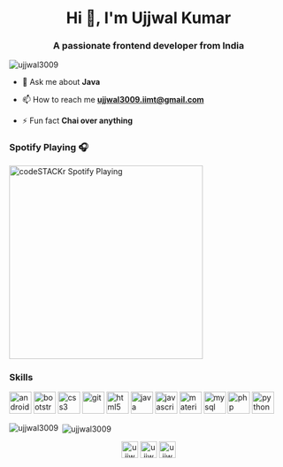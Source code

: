 <h1 align="center">Hi 👋, I'm Ujjwal Kumar</h1>
<h3 align="center">A passionate frontend developer from India</h3>

<p align="left"> <img src="https://komarev.com/ghpvc/?username=ujjwal3009" alt="ujjwal3009" /> </p>

- 💬 Ask me about **Java**

- 📫 How to reach me **ujjwal3009.iimt@gmail.com**

- ⚡ Fun fact **Chai over anything**

### Spotify Playing 🎧
<img src="https://now-playing-codestackr.vercel.app/api/spotify-playing" alt="codeSTACKr Spotify Playing" width="350" />

### Skills
<p align="left"><img src="https://devicons.github.io/devicon/devicon.git/icons/android/android-original-wordmark.svg" alt="android" width="40" height="40"/> <img src="https://devicons.github.io/devicon/devicon.git/icons/bootstrap/bootstrap-plain.svg" alt="bootstrap" width="40" height="40"/> <img src="https://devicons.github.io/devicon/devicon.git/icons/css3/css3-original-wordmark.svg" alt="css3" width="40" height="40"/> <img src="https://www.vectorlogo.zone/logos/git-scm/git-scm-icon.svg" alt="git" width="40" height="40"/> <img src="https://devicons.github.io/devicon/devicon.git/icons/html5/html5-original-wordmark.svg" alt="html5" width="40" height="40"/> <img src="https://devicons.github.io/devicon/devicon.git/icons/java/java-original-wordmark.svg" alt="java" width="40" height="40"/> <img src="https://devicons.github.io/devicon/devicon.git/icons/javascript/javascript-original.svg" alt="javascript" width="40" height="40"/> <img src="https://raw.githubusercontent.com/prplx/svg-logos/5585531d45d294869c4eaab4d7cf2e9c167710a9/svg/materialize.svg" alt="materialize" width="40" height="40"/> <img src="https://devicons.github.io/devicon/devicon.git/icons/mysql/mysql-original-wordmark.svg" alt="mysql" width="40" height="40"/> <img src="https://devicons.github.io/devicon/devicon.git/icons/php/php-original.svg" alt="php" width="40" height="40"/> <img src="https://devicons.github.io/devicon/devicon.git/icons/python/python-original.svg" alt="python" width="40" height="40"/></p>

<p><img align="left" src="https://github-readme-stats.vercel.app/api/top-langs/?username=ujjwal3009&layout=compact&hide=html" alt="ujjwal3009" /></p>

<p>&nbsp;<img align="center" src="https://github-readme-stats.vercel.app/api?username=ujjwal3009&show_icons=true" alt="ujjwal3009" /></p>

<p align="center">
<a href="https://linkedin.com/in/ujjwal-kumar3009" target="blank"><img align="center" src="https://cdn.jsdelivr.net/npm/simple-icons@3.0.1/icons/linkedin.svg" alt="ujjwal-kumar3009" height="30" width="30" /></a>
<a href="https://www.codechef.com/ujjwal234" target="blank"><img align="center" src="https://cdn.jsdelivr.net/npm/simple-icons@3.1.0/icons/codechef.svg" alt="ujjwal234" height="30" width="30" /></a>
<a href="https://www.hackerrank.com/ujjwal3009_iimt" target="blank"><img align="center" src="https://cdn.jsdelivr.net/npm/simple-icons@3.0.1/icons/hackerrank.svg" alt="ujjwal3009_iimt" height="30" width="30" /></a>
</p>

